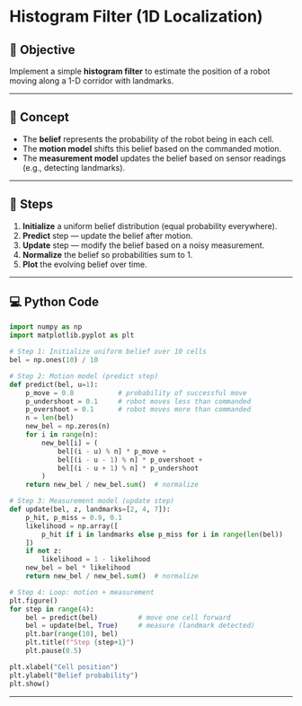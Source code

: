 # Histogram Filter (1D Localization)

## 🎯 Objective
Implement a simple **histogram filter** to estimate the position of a robot moving along a 1-D corridor with landmarks.

---

## 🧩 Concept
- The **belief** represents the probability of the robot being in each cell.
- The **motion model** shifts this belief based on the commanded motion.
- The **measurement model** updates the belief based on sensor readings (e.g., detecting landmarks).

---

## 🧠 Steps
1. **Initialize** a uniform belief distribution (equal probability everywhere).  
2. **Predict** step — update the belief after motion.  
3. **Update** step — modify the belief based on a noisy measurement.  
4. **Normalize** the belief so probabilities sum to 1.  
5. **Plot** the evolving belief over time.

---

## 💻 Python Code
```python
import numpy as np
import matplotlib.pyplot as plt

# Step 1: Initialize uniform belief over 10 cells
bel = np.ones(10) / 10

# Step 2: Motion model (predict step)
def predict(bel, u=1):
    p_move = 0.8           # probability of successful move
    p_undershoot = 0.1     # robot moves less than commanded
    p_overshoot = 0.1      # robot moves more than commanded
    n = len(bel)
    new_bel = np.zeros(n)
    for i in range(n):
        new_bel[i] = (
            bel[(i - u) % n] * p_move +
            bel[(i - u - 1) % n] * p_overshoot +
            bel[(i - u + 1) % n] * p_undershoot
        )
    return new_bel / new_bel.sum()  # normalize

# Step 3: Measurement model (update step)
def update(bel, z, landmarks=[2, 4, 7]):
    p_hit, p_miss = 0.9, 0.1
    likelihood = np.array([
        p_hit if i in landmarks else p_miss for i in range(len(bel))
    ])
    if not z:
        likelihood = 1 - likelihood
    new_bel = bel * likelihood
    return new_bel / new_bel.sum()  # normalize

# Step 4: Loop: motion + measurement
plt.figure()
for step in range(4):
    bel = predict(bel)          # move one cell forward
    bel = update(bel, True)     # measure (landmark detected)
    plt.bar(range(10), bel)
    plt.title(f"Step {step+1}")
    plt.pause(0.5)

plt.xlabel("Cell position")
plt.ylabel("Belief probability")
plt.show()
```

---


